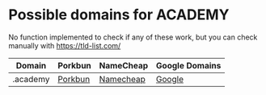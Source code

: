 # Possible domains for ACADEMY

No function implemented to check if any of these work, but you can check manually with https://tld-list.com/

| Domain | Porkbun | NameCheap | Google Domains |
|---|---|---|---|
| .academy | [Porkbun](https://porkbun.com/checkout/search?prb=e814663da1&tlds=&idnLanguage=&search=search&q=.academy) | [Namecheap](https://www.namecheap.com/domains/registration/results/?domain=.academy) | [Google](https://domains.google.com/registrar/search?searchTerm=.academy) |
